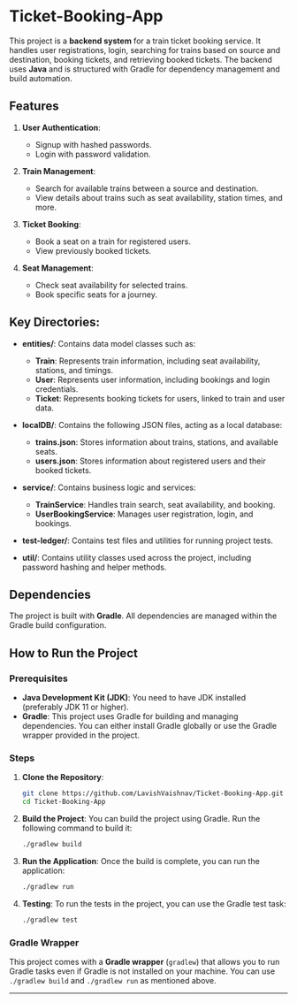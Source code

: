 # Ticket-Booking-App

This project is a **backend system** for a train ticket booking service. It handles user registrations, login, searching for trains based on source and destination, booking tickets, and retrieving booked tickets. The backend uses **Java** and is structured with Gradle for dependency management and build automation.

## Features

1. **User Authentication**:
   - Signup with hashed passwords.
   - Login with password validation.

2. **Train Management**:
   - Search for available trains between a source and destination.
   - View details about trains such as seat availability, station times, and more.

3. **Ticket Booking**:
   - Book a seat on a train for registered users.
   - View previously booked tickets.

4. **Seat Management**:
   - Check seat availability for selected trains.
   - Book specific seats for a journey.


## Key Directories:

- **entities/**: Contains data model classes such as:
  - **Train**: Represents train information, including seat availability, stations, and timings.
  - **User**: Represents user information, including bookings and login credentials.
  - **Ticket**: Represents booking tickets for users, linked to train and user data.

- **localDB/**: Contains the following JSON files, acting as a local database:
  - **trains.json**: Stores information about trains, stations, and available seats.
  - **users.json**: Stores information about registered users and their booked tickets.

- **service/**: Contains business logic and services:
  - **TrainService**: Handles train search, seat availability, and booking.
  - **UserBookingService**: Manages user registration, login, and bookings.

- **test-ledger/**: Contains test files and utilities for running project tests.

- **util/**: Contains utility classes used across the project, including password hashing and helper methods.


## Dependencies

The project is built with **Gradle**. All dependencies are managed within the Gradle build configuration.

## How to Run the Project

### Prerequisites

- **Java Development Kit (JDK)**: You need to have JDK installed (preferably JDK 11 or higher).
- **Gradle**: This project uses Gradle for building and managing dependencies. You can either install Gradle globally or use the Gradle wrapper provided in the project.

### Steps

1. **Clone the Repository**:
   ```bash
   git clone https://github.com/LavishVaishnav/Ticket-Booking-App.git
   cd Ticket-Booking-App
   ```

2. **Build the Project**:
   You can build the project using Gradle. Run the following command to build it:
   ```bash
   ./gradlew build
   ```

3. **Run the Application**:
   Once the build is complete, you can run the application:
   ```bash
   ./gradlew run
   ```

4. **Testing**:
   To run the tests in the project, you can use the Gradle test task:
   ```bash
   ./gradlew test
   ```

### Gradle Wrapper

This project comes with a **Gradle wrapper** (`gradlew`) that allows you to run Gradle tasks even if Gradle is not installed on your machine. You can use `./gradlew build` and `./gradlew run` as mentioned above.

---

